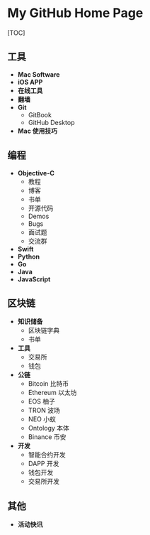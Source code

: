 
# My GitHub Home Page

[TOC]

## 工具

* **Mac Software**
* **iOS APP**
* **在线工具**
* **翻墙**
* **Git**
    * GitBook
    * GitHub Desktop
* **Mac 使用技巧**


## 编程

* **Objective-C**
    * 教程
    * 博客
    * 书单
    * 开源代码
    * Demos
    * Bugs
    * 面试题
    * 交流群
* **Swift**
* **Python**
* **Go**
* **Java**
* **JavaScript**


## 区块链

* **知识储备**
    * 区块链字典
    * 书单
* **工具**
    * 交易所
    * 钱包
* **公链**
    * Bitcoin 比特币
    * Ethereum 以太坊
    * EOS 柚子
    * TRON 波场
    * NEO 小蚁
    * Ontology 本体
    * Binance 币安
* **开发**
    * 智能合约开发
    * DAPP 开发
    * 钱包开发
    * 交易所开发


## 其他

* **活动快讯**



